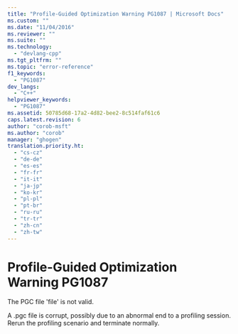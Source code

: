 ```yaml
---
title: "Profile-Guided Optimization Warning PG1087 | Microsoft Docs"
ms.custom: ""
ms.date: "11/04/2016"
ms.reviewer: ""
ms.suite: ""
ms.technology: 
  - "devlang-cpp"
ms.tgt_pltfrm: ""
ms.topic: "error-reference"
f1_keywords: 
  - "PG1087"
dev_langs: 
  - "C++"
helpviewer_keywords: 
  - "PG1087"
ms.assetid: 50785d68-17a2-4d82-bee2-8c514faf61c6
caps.latest.revision: 6
author: "corob-msft"
ms.author: "corob"
manager: "ghogen"
translation.priority.ht: 
  - "cs-cz"
  - "de-de"
  - "es-es"
  - "fr-fr"
  - "it-it"
  - "ja-jp"
  - "ko-kr"
  - "pl-pl"
  - "pt-br"
  - "ru-ru"
  - "tr-tr"
  - "zh-cn"
  - "zh-tw"
---
```

# Profile-Guided Optimization Warning PG1087
The PGC file 'file' is not valid.  
  
 A .pgc file is corrupt, possibly due to an abnormal end to a profiling session.  Rerun the profiling scenario and terminate normally.